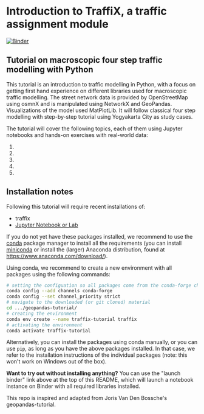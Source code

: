 # Introduction to TraffiX, a traffic assignment module

[![Binder](https://mybinder.org/badge.svg)](https://mybinder.org/v2/gh/Ultios/TraffiX-tutorial/main)

## Tutorial on macroscopic four step traffic modelling with Python

This tutorial is an introduction to traffic modelling in Python, with a focus on getting first hand experience on different libraries used for macroscopic traffic modelling. The street network data is provided by OpenStreetMap using osmnX and is manipulated using NetworkX and GeoPandas. Visualizations of the model used MatPlotLib.
It will follow classical four step modelling with step-by-step tutorial using Yogyakarta City as study cases.
 
The tutorial will cover the following topics, each of them using Jupyter notebooks and hands-on exercises with real-world data:

1. 
2. 
3. 
4. 
5. 


## Installation notes

Following this tutorial will require recent installations of:

- traffix
- [Jupyter Notebook or Lab](http://jupyter.org)

If you do not yet have these packages installed, we recommend to use the [conda](http://conda.pydata.org/docs/intro.html) package manager to install all the requirements 
(you can install [miniconda](http://conda.pydata.org/miniconda.html) or install the (larger) Anaconda
distribution, found at https://www.anaconda.com/download/).

Using conda, we recommend to create a new environment with all packages using the
following commands:

```bash
# setting the configuation so all packages come from the conda-forge channel
conda config --add channels conda-forge
conda config --set channel_priority strict
# navigate to the downloaded (or git cloned) material
cd .../geopandas-tutorial/
# creating the environment
conda env create --name traffix-tutorial traffix
# activating the environment
conda activate traffix-tutorial
```


Alternatively, you can install the packages using conda manually, or you can
use ``pip``, as long as you have the above packages installed. In that case,
we refer to the installation instructions of the individual packages (note:
this won't work on Windows out of the box).

**Want to try out without installing anything?** You can use the "launch binder" link above at the top of this README, which will launch a notebook instance on Binder with all required libraries installed.

This repo is inspired and adapted from Joris Van Den Bossche's geopandas-tutorial.